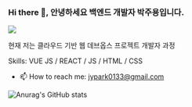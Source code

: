 ### Hi there 👋, 안녕하세요 백엔드 개발자 박주용입니다.
![](https://arturssmirnovs.github.io/github-profile-readme-generator/images/banner.png)

현재 저는 클라우드 기반 웹 데브옵스 프로젝트 개발자 과정

Skills: VUE JS / REACT / JS / HTML / CSS

- 📫 How to reach me: jypark0133@gmail.com 



![Anurag's GitHub stats](https://github-readme-stats.vercel.app/api?username=JUYONG0133&show_icons=true&theme=radical)







